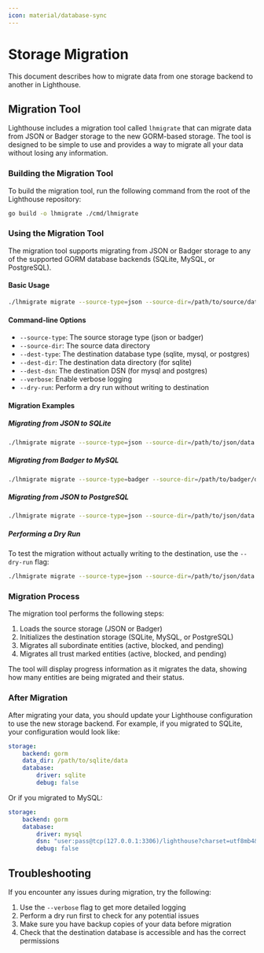 ```yaml
---
icon: material/database-sync
---
```


# Storage Migration

This document describes how to migrate data from one storage backend to another in Lighthouse.

## Migration Tool

Lighthouse includes a migration tool called `lhmigrate` that can migrate data from JSON or Badger storage to the new GORM-based storage. The tool is designed to be simple to use and provides a way to migrate all your data without losing any information.

### Building the Migration Tool

To build the migration tool, run the following command from the root of the Lighthouse repository:

```bash
go build -o lhmigrate ./cmd/lhmigrate
```

### Using the Migration Tool

The migration tool supports migrating from JSON or Badger storage to any of the supported GORM database backends (SQLite, MySQL, or PostgreSQL).

#### Basic Usage

```bash
./lhmigrate migrate --source-type=json --source-dir=/path/to/source/data --dest-type=sqlite --dest-dir=/path/to/destination/data
```

#### Command-line Options

- `--source-type`: The source storage type (json or badger)
- `--source-dir`: The source data directory
- `--dest-type`: The destination database type (sqlite, mysql, or postgres)
- `--dest-dir`: The destination data directory (for sqlite)
- `--dest-dsn`: The destination DSN (for mysql and postgres)
- `--verbose`: Enable verbose logging
- `--dry-run`: Perform a dry run without writing to destination

#### Migration Examples

##### Migrating from JSON to SQLite

```bash
./lhmigrate migrate --source-type=json --source-dir=/path/to/json/data --dest-type=sqlite --dest-dir=/path/to/sqlite/data
```

##### Migrating from Badger to MySQL

```bash
./lhmigrate migrate --source-type=badger --source-dir=/path/to/badger/data --dest-type=mysql --dest-dsn="user:pass@tcp(127.0.0.1:3306)/lighthouse?charset=utf8mb4&parseTime=True&loc=Local"
```

##### Migrating from JSON to PostgreSQL

```bash
./lhmigrate migrate --source-type=json --source-dir=/path/to/json/data --dest-type=postgres --dest-dsn="host=localhost user=postgres password=postgres dbname=lighthouse port=5432 sslmode=disable TimeZone=UTC"
```

##### Performing a Dry Run

To test the migration without actually writing to the destination, use the `--dry-run` flag:

```bash
./lhmigrate migrate --source-type=json --source-dir=/path/to/json/data --dest-type=sqlite --dest-dir=/path/to/sqlite/data --dry-run
```

### Migration Process

The migration tool performs the following steps:

1. Loads the source storage (JSON or Badger)
2. Initializes the destination storage (SQLite, MySQL, or PostgreSQL)
3. Migrates all subordinate entities (active, blocked, and pending)
4. Migrates all trust marked entities (active, blocked, and pending)

The tool will display progress information as it migrates the data, showing how many entities are being migrated and their status.

### After Migration

After migrating your data, you should update your Lighthouse configuration to use the new storage backend. For example, if you migrated to SQLite, your configuration would look like:

```yaml
storage:
    backend: gorm
    data_dir: /path/to/sqlite/data
    database:
        driver: sqlite
        debug: false
```

Or if you migrated to MySQL:

```yaml
storage:
    backend: gorm
    database:
        driver: mysql
        dsn: "user:pass@tcp(127.0.0.1:3306)/lighthouse?charset=utf8mb4&parseTime=True&loc=Local"
        debug: false
```

## Troubleshooting

If you encounter any issues during migration, try the following:

1. Use the `--verbose` flag to get more detailed logging
2. Perform a dry run first to check for any potential issues
3. Make sure you have backup copies of your data before migration
4. Check that the destination database is accessible and has the correct permissions